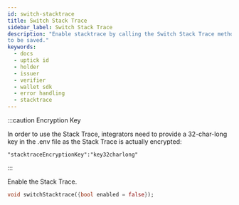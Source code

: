 ```yaml
---
id: switch-stacktrace
title: Switch Stack Trace
sidebar_label: Switch Stack Trace
description: "Enable stacktrace by calling the Switch Stack Trace method, which will allow the stacktrace
to be saved."
keywords:
  - docs
  - uptick id
  - holder
  - issuer
  - verifier
  - wallet sdk
  - error handling
  - stacktrace
---
```


:::caution Encryption Key

In order to use the Stack Trace, integrators need to provide a 32-char-long key in the .env file as the Stack Trace is actually encrypted:

```
"stacktraceEncryptionKey":"key32charlong"
```

:::

Enable the Stack Trace.

```dart
void switchStacktrace({bool enabled = false});
```
